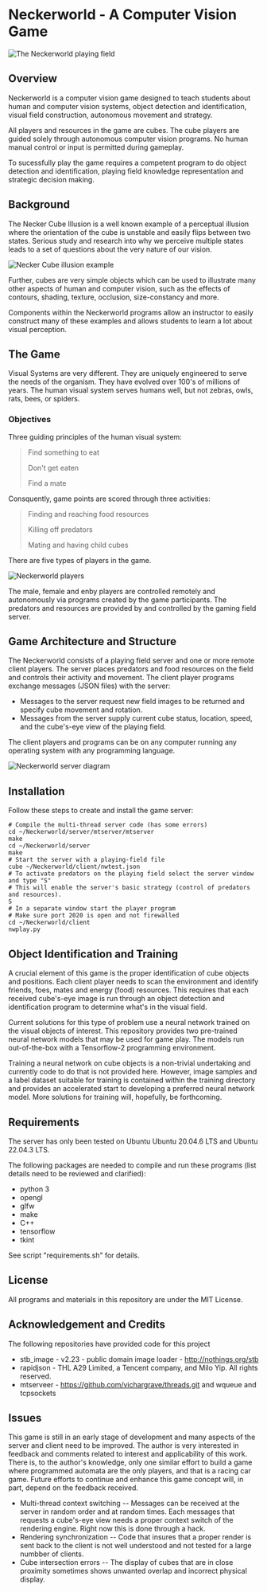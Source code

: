 # Neckerworld - A Computer Vision Game

![The Neckerworld playing field](images/Neckerworld-Game.png)

## Overview

Neckerworld is a computer vision game designed to teach students about human and computer vision systems, object detection and identification, visual field construction, autonomous movement and strategy.

All players and resources in the game are cubes.
The cube players are guided solely through autonomous computer vision programs.
No human manual control or input is permitted during gameplay.

To sucessfully play the game requires a competent program to do object detection and identification, playing field knowledge representation and strategic decision making.

## Background

The Necker Cube Illusion is a well known example of a perceptual illusion where the orientation of the cube is unstable and easily flips between two states.
Serious study and research into why we perceive multiple states leads to a set of questions about the very nature of our vision.

![Necker Cube illusion example](images/Necker-Cube-Illusion-300x300.png)

Further, cubes are very simple objects which can be used to illustrate many other aspects of human and computer vision, such as the effects of contours, shading, texture, occlusion, size-constancy and more.

Components within the Neckerworld programs allow an instructor to easily construct many of these examples and allows students to learn a lot about visual perception.

## The Game

Visual Systems are very different.
They are uniquely engineered to serve the needs of the organism.
They have evolved over 100's of millions of years.
The human visual system serves humans well, but not zebras, owls, rats, bees, or spiders.

### Objectives

Three guiding principles of the human visual system:

>Find something to eat
>
>Don't get eaten
>
>Find a mate

Consquently, game points are scored through three activities:

> Finding and reaching food resources
>
>Killing off predators
>
>Mating and having child cubes

There are five types of players in the game.

![Neckerworld players](images/Neckerworld-players.png)

The male, female and enby players are controlled remotely and autonomously via programs created by the game participants.
The predators and resources are provided by and controlled by the gaming field server.

## Game Architecture and Structure

The Neckerworld consists of a playing field server and one or more remote client players.
The server places predators and food resources on the field and controls their activity and movement.
The client player programs exchange messages (JSON files) with the server:
* Messages to the server request new field images to be returned and specify cube movement and rotation.
* Messages from the server supply current cube status, location, speed, and the cube's-eye view of the playing field.

The client players and programs can be on any computer running any operating system with any programming language.

![Neckerworld server diagram](images/Neckerworld-server.png)

## Installation

Follow these steps to create and install the game server:
```
# Compile the multi-thread server code (has some errors)
cd ~/Neckerworld/server/mtserver/mtserver
make
cd ~/Neckerworld/server
make
# Start the server with a playing-field file
cube ~/Neckerworld/client/nwtest.json
# To activate predators	on the playing field select the	server window and type "S"
# This will enable the server's basic strategy (control of predators and resources).
S
# In a separate window start the player program
# Make sure port 2020 is open and not firewalled
cd ~/Neckerworld/client
nwplay.py

```

## Object Identification and Training

A crucial element of this game is the proper identification of cube objects and positions.
Each client player needs to scan the environment and identify friends, foes, mates and energy (food) resources.
This requires that each received cube's-eye image is run through an object detection and identification program to determine what's in the visual field.

Current solutions for this type of problem use a neural network trained on the visual objects of interest.
This repository provides two pre-trained neural network models that may be used for game play.
The models run out-of-the-box with a Tensorflow-2 programming environment.

Training a neural network on cube objects is a non-trivial undertaking and currently code to do that is not provided here.
However, image samples and a label dataset suitable for training is contained within the training directory and provides an accelerated start to developing a preferred neural network model.
More solutions for training will, hopefully, be forthcoming.

## Requirements

The server has only been tested on Ubuntu Ubuntu 20.04.6 LTS and Ubuntu 22.04.3 LTS.

The following packages are needed to compile and run these programs (list details need to be reviewed and clarified):
* python 3
* opengl
* glfw
* make
* C++
* tensorflow
* tkint

See script "requirements.sh" for details.

## License

All programs and materials in this repository are under the MIT License.

## Acknowledgement and Credits

The following repositories have provided code for this project
* stb_image - v2.23 - public domain image loader - http://nothings.org/stb
* rapidjson - THL A29 Limited, a Tencent company, and Milo Yip. All rights reserved.
* mtserveer - https://github.com/vichargrave/threads.git and wqueue and tcpsockets

## Issues

This game is still in an early stage of development and many aspects of the server and client need to be improved.
The author is very interested in feedback and comments related to interest and applicability of this work.
There is, to the author's knowledge, only one similar effort to build a game where programmed automata are the only players, and that is a racing car game.
Future efforts to continue and enhance this game concept will, in part, depend on the feedback received.

* Multi-thread context switching -- Messages can be received at the server in random order and at random times. Each messages that requests a cube's-eye view needs a proper context switch of the rendering engine. Right now this is done through a hack.
* Rendering synchronization -- Code that insures that a proper render is sent back to the client is not well understood and not tested for a large numbber of clients.
* Cube intersection errors -- The display of cubes that are in close proximity sometimes shows unwanted overlap and incorrect physical display.
